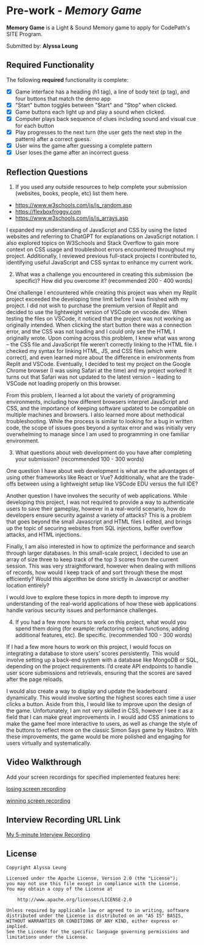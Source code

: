 # Pre-work - *Memory Game*

**Memory Game** is a Light & Sound Memory game to apply for CodePath's SITE Program. 

Submitted by: **Alyssa Leung**


## Required Functionality

The following **required** functionality is complete:

* [x] Game interface has a heading (h1 tag), a line of body text (p tag), and four buttons that match the demo app
* [x] "Start" button toggles between "Start" and "Stop" when clicked. 
* [x] Game buttons each light up and play a sound when clicked. 
* [x] Computer plays back sequence of clues including sound and visual cue for each button
* [x] Play progresses to the next turn (the user gets the next step in the pattern) after a correct guess. 
* [x] User wins the game after guessing a complete pattern
* [x] User loses the game after an incorrect guess

## Reflection Questions
1. If you used any outside resources to help complete your submission (websites, books, people, etc) list them here. 
- https://www.w3schools.com/js/js_random.asp
- https://flexboxfroggy.com
- https://www.w3schools.com/js/js_arrays.asp

I expanded my understanding of JavaScript and CSS by using the listed websites and referring to ChatGPT for explanations on JavaScript notation. I also explored topics on W3Schools and Stack Overflow to gain more context on CSS usage and troubleshoot errors encountered throughout my project. Additionally, I reviewed previous full-stack projects I contributed to, identifying useful JavaScript and CSS syntax to enhance my current work.

2. What was a challenge you encountered in creating this submission (be specific)? How did you overcome it? (recommended 200 - 400 words) 

One challenge I encountered while creating this project was when my Replit project exceeded the developing time limit before I was finished with my project. I did not wish to purchase the premium version of Replit and decided to use the lightweight version of VSCode on vscode.dev. When testing the files on VSCode, it noticed that the project was not working as originally intended. When clicking the start button there was a connection error, and the CSS was not loading and I could only see the HTML I originally wrote. Upon coming across this problem, I knew what was wrong – the CSS file and JavaScript file weren’t correctly linking to the HTML file. I checked my syntax for linking HTML, JS, and CSS files (which were correct), and even learned more about the difference in environments from Replit and VSCode. Eventually, I decided to test my project on the Google Chrome browser (I was using Safari at the time) and my project worked! It turns out that Safari was not updated to the latest version – leading to VSCode not loading properly on this browser. 

From this problem, I learned a lot about the variety of programming environments, including how different browsers interpret JavaScript and CSS, and the importance of keeping software updated to be compatible on multiple machines and browsers. I also learned more about methodical troubleshooting. While the process is similar to looking for a bug in written code, the scope of issues goes beyond a syntax error and was initially very overwhelming to manage since I am used to programming in one familiar environment. 


3. What questions about web development do you have after completing your submission? (recommended 100 - 300 words) 

One question I have about web development is what are the advantages of using other frameworks like React or Vue? Additionally, what are the trade-offs between using a lightweight setup like VSCode EDU versus the full IDE?

Another question I have involves the security of web applications. While developing this project, I was not required to provide a way to authenticate users to save their gameplay, however in a real-world scenario, how do developers ensure security against a variety of attacks? This is a problem that goes beyond the small Javascript and HTML files I edited, and brings up the topic of securing websites from SQL injections, buffer overflow attacks, and HTML injections.

Finally, I am also interested in how to optimize the performance and search through larger databases. In this small-scale project, I decided to use an array of size three to keep track of the top 3 scores from the current session. This was very straightforward, however when dealing with millions of records, how would I keep track of and sort through these the most efficiently? Would this algorithm be done strictly in Javascript or another location entirely?

I would love to explore these topics in more depth to improve my understanding of the real-world applications of how these web applications handle various security issues and performance challenges.


4. If you had a few more hours to work on this project, what would you spend them doing (for example: refactoring certain functions, adding additional features, etc). Be specific. (recommended 100 - 300 words) 

If I had a few more hours to work on this project, I would focus on integrating a database to store users’ scores persistently. This would involve setting up a back-end system with a database like MongoDB or SQL, depending on the project requirements. I’d create API endpoints to handle user score submissions and retrievals, ensuring that the scores are saved after the page reloads. 

I would also create a way to display and update the leaderboard dynamically. This would involve sorting the highest scores each time a user clicks a button. Aside from this, I would like to improve upon the design of the game. Unfortunately, I am not very skilled in CSS, however I see it as a field that I can make great improvements in. I would add CSS animations to make the game feel more interactive to users, as well as change the style of the buttons to reflect more on the classic Simon Says game by Hasbro.
With these improvements, the game would be more polished and engaging for users virtually and systematically.


## Video Walkthrough 

Add your screen recordings for specified implemented features here:

[losing screen recording](https://www.loom.com/share/f1496bca22c149e4a9505c376e05e682?sid=23a101df-1646-477d-9149-ad71c99b714a)

[winning screen recording](https://www.loom.com/share/f61cf43dee444e6eb88b7a336efb9cfb?sid=5378fced-51b4-4a29-ac79-85538bddc972)

## Interview Recording URL Link

[My 5-minute Interview Recording](https://www.loom.com/share/0875348af6a6439380ce1c3fb185713c?sid=04769219-1e2b-4496-89ed-c1785521a5c3)


## License

    Copyright Alyssa Leung

    Licensed under the Apache License, Version 2.0 (the "License");
    you may not use this file except in compliance with the License.
    You may obtain a copy of the License at

        http://www.apache.org/licenses/LICENSE-2.0

    Unless required by applicable law or agreed to in writing, software
    distributed under the License is distributed on an "AS IS" BASIS,
    WITHOUT WARRANTIES OR CONDITIONS OF ANY KIND, either express or implied.
    See the License for the specific language governing permissions and
    limitations under the License.
